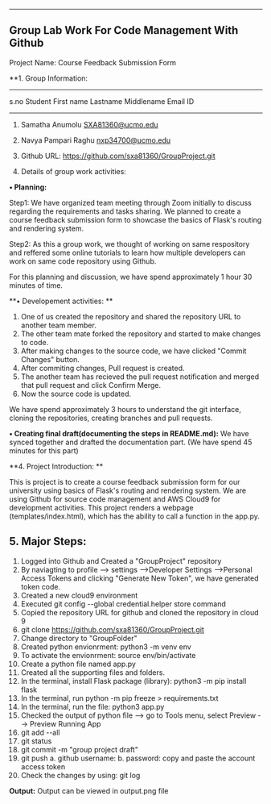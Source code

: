 ----------------------------------------------------- 
Group Lab Work For Code Management With Github
-----------------------------------------------------

Project Name: Course Feedback Submission Form

**1. Group Information:

_________________________________________________________________
s.no	Student First name    Lastname	 Middlename     Email ID
_________________________________________________________________	
1.	Samatha		      Anumolu		        SXA81360@ucmo.edu
2.	Navya		      Pampari    Raghu		nxp34700@ucmo.edu
	
2. Github URL: https://github.com/sxa81360/GroupProject.git

3. Details of group work activities:

**• Planning:**

Step1: We have organized team meeting through Zoom initially to discuss regarding the requirements and tasks sharing. We planned to create a course feedback submission form to showcase the basics of Flask's routing and rendering system. 

Step2: As this a group work, we thought of working on same respository and reffered some online tutorials to learn how multiple developers can work on same code repository using Github. 

For this planning and discussion, we have spend approximately 1 hour 30 minutes of time.

**• Developement activities: **

1. One of us created the repository and shared the repository URL to another team member.
2. The other team mate forked the repository and started to make changes to code.
3. After making changes to the source code, we have clicked "Commit Changes" button. 
4. After commiting changes, Pull request is created.
5. The another team has recieved the pull request notification and merged that pull request and click Confirm Merge.
6. Now the source code is updated.

We have spend approximately 3 hours to understand the git interface, cloning the repositories, creating branches and pull requests.

**• Creating final draft(documenting the steps in README.md):**
We have synced together and drafted the documentation part.
(We have spend 45 minutes for this part)

**4. Project Introduction: **

This is project is to create a course feedback submission form for our university using basics of Flask's routing and rendering system. We are using Github for source code management and AWS Cloud9 for development activities. This project renders a webpage (templates/index.html), which has the ability to call a function in the app.py.


**5. Major Steps:**
---------------------------------------------------- 
1. Logged into Github and Created a "GroupProject" repository
2. By naviagting to profile --> settings -->Developer Settings -->Personal Access Tokens and clicking "Generate New Token", we have generated token code.
3. Created a new cloud9 environment
4. Executed git config --global credential.helper store command
5. Copied the repository URL for github and cloned the repository in cloud 9
6. git clone https://github.com/sxa81360/GroupProject.git
9. Change directory to "GroupFolder"
10. Created python envionrment: python3 -m venv env
11. To activate the envionrment: source env/bin/activate
15. Create a python file named app.py
16. Created all the supporting files and folders.
17. In the terminal, install Flask package (library): python3 -m pip install flask
18. In the terminal, run python -m pip freeze > requirements.txt
19. In the terminal, run the file: python3 app.py
20. Checked the output of python file --> go to Tools menu, select Preview --> Preview Running App
21. git add --all
22. git status
23. git commit -m "group project draft"
24. git push
  a. github username:
  b. password: copy and paste the account access token
25. Check the changes by using: git log


**Output:**
Output can be viewed in output.png file







